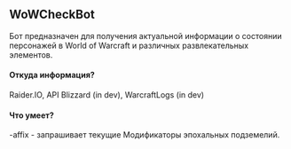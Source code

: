 WoWCheckBot 
-----------
Бот предназначен для получения актуальной информации о состоянии персонажей в World of Warcraft и различных развлекательных элементов.

#### Откуда информация?
Raider.IO, API Blizzard (in dev), WarcraftLogs (in dev)

#### Что умеет?
-affix - запрашивает текущие Модификаторы эпохальных подземелий.
